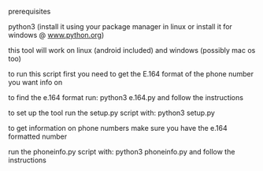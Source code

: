prerequisites

python3 (install it using your package manager in linux or install it for windows @ www.python.org)

this tool will work on linux (android included) and windows (possibly mac os too)

to run this script first you need to get the E.164 format of the phone number you want info on

to find the e.164 format run: python3 e.164.py and follow the instructions

to set up the tool run the setup.py script with: python3 setup.py

to get information on phone numbers make sure you have the e.164 formatted number

run the phoneinfo.py script with: python3 phoneinfo.py and follow the instructions

